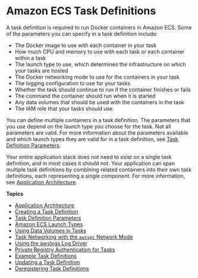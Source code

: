 # Amazon ECS Task Definitions<a name="task_definitions"></a>

A task definition is required to run Docker containers in Amazon ECS\. Some of the parameters you can specify in a task definition include:
+ The Docker image to use with each container in your task
+ How much CPU and memory to use with each task or each container within a task
+ The launch type to use, which determines the infrastructure on which your tasks are hosted
+ The Docker networking mode to use for the containers in your task
+ The logging configuration to use for your tasks
+ Whether the task should continue to run if the container finishes or fails
+ The command the container should run when it is started
+ Any data volumes that should be used with the containers in the task
+ The IAM role that your tasks should use

You can define multiple containers in a task definition\. The parameters that you use depend on the launch type you choose for the task\. Not all parameters are valid\. For more information about the parameters available and which launch types they are valid for in a task definition, see [Task Definition Parameters](task_definition_parameters.md)\.

Your entire application stack does not need to exist on a single task definition, and in most cases it should not\. Your application can span multiple task definitions by combining related containers into their own task definitions, each representing a single component\. For more information, see [Application Architecture](application_architecture.md)\.

**Topics**
+ [Application Architecture](application_architecture.md)
+ [Creating a Task Definition](create-task-definition.md)
+ [Task Definition Parameters](task_definition_parameters.md)
+ [Amazon ECS Launch Types](launch_types.md)
+ [Using Data Volumes in Tasks](using_data_volumes.md)
+ [Task Networking with the `awsvpc` Network Mode](task-networking.md)
+ [Using the awslogs Log Driver](using_awslogs.md)
+ [Private Registry Authentication for Tasks](private-auth.md)
+ [Example Task Definitions](example_task_definitions.md)
+ [Updating a Task Definition](update-task-definition.md)
+ [Deregistering Task Definitions](deregister-task-definition.md)